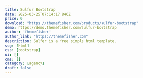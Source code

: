 ```yaml
---
title: Sulfur Bootstrap
date: 2025-03-25T07:14:17.846Z
price: 0
download: "https://themefisher.com/products/sulfur-bootstrap"
demo: https://demo.themefisher.com/sulfur-bootstrap
author: "Themefisher"
author_link: "https://themefisher.com"
description: Sulfer is a free simple html template.
ssg: [Html]
css: [bootstrap]
ui: []
cms: []
category: [agency]
draft: false
---
```

